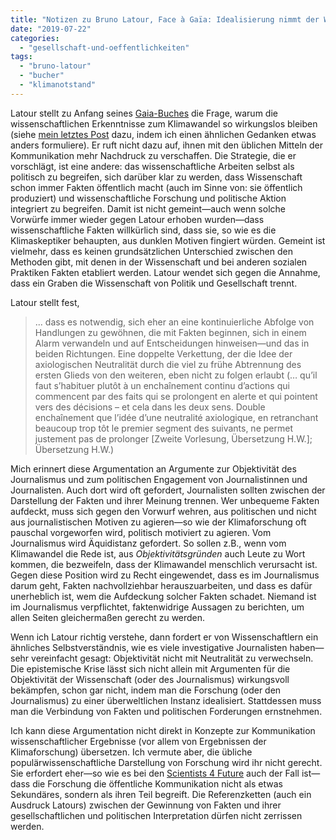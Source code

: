 ```yaml
---
title: "Notizen zu Bruno Latour, Face à Gaïa: Idealisierung nimmt der Wissenschaft ihre Wirksamkeit"
date: "2019-07-22"
categories: 
  - "gesellschaft-und-oeffentlichkeiten"
tags: 
  - "bruno-latour"
  - "bucher"
  - "klimanotstand"
---
```


Latour stellt zu Anfang seines [Gaia-Buches](https://editionsladecouverte.fr/catalogue/index-Face____Ga__a-9782359251081.html) die Frage, warum die wissenschaftlichen Erkenntnisse zum Klimawandel so wirkungslos bleiben (siehe [mein letztes Post](/notizen-zu-bruno-latour-face-a-gaia-wissenschaft-auf-dem-kriegspfad/#more-7708) dazu, indem ich einen ähnlichen Gedanken etwas anders formuliere). Er ruft nicht dazu auf, ihnen mit den üblichen Mitteln der Kommunikation mehr Nachdruck zu verschaffen. Die Strategie, die er vorschlägt, ist eine andere: das wissenschaftliche Arbeiten selbst als politisch zu begreifen, sich darüber klar zu werden, dass Wissenschaft schon immer Fakten öffentlich macht (auch im Sinne von: sie öffentlich produziert) und wissenschaftliche Forschung und politische Aktion integriert zu begreifen. Damit ist nicht gemeint—auch wenn solche Vorwürfe immer wieder gegen Latour erhoben wurden—dass wissenschaftliche Fakten willkürlich sind, dass sie, so wie es die Klimaskeptiker behaupten, aus dunklen Motiven fingiert würden. Gemeint ist vielmehr, dass es keinen grundsätzlichen Unterschied zwischen den Methoden gibt, mit denen in der Wissenschaft und bei anderen sozialen Praktiken Fakten etabliert werden. Latour wendet sich gegen die Annahme, dass ein Graben die Wissenschaft von Politik und Gesellschaft trennt.

Latour stellt fest,

> ... dass es notwendig, sich eher an eine kontinuierliche Abfolge von Handlungen zu gewöhnen, die mit Fakten beginnen, sich in einem Alarm verwandeln und auf Entscheidungen hinweisen—und das in beiden Richtungen. Eine doppelte Verkettung, der die Idee der axiologischen Neutralität durch die viel zu frühe Abtrennung des ersten Glieds von den weiteren, eben nicht zu folgen erlaubt (… qu’il faut s’habituer plutôt à un enchaînement continu d’actions qui commencent par des faits qui se prolongent en alerte et qui pointent vers des décisions – et cela dans les deux sens. Double enchaînement que l’idée d’une neutralité axiologique, en retranchant beaucoup trop tôt le premier segment des suivants, ne permet justement pas de prolonger \[Zweite Vorlesung, Übersetzung H.W.\]; Übersetzung H.W.)

Mich erinnert diese Argumentation an Argumente zur Objektivität des Journalismus und zum politischen Engagement von Journalistinnen und Journalisten. Auch dort wird oft gefordert, Journalisten sollten zwischen der Darstellung der Fakten und ihrer Meinung trennen. Wer unbequeme Fakten aufdeckt, muss sich gegen den Vorwurf wehren, aus politischen und nicht aus journalistischen Motiven zu agieren—so wie der Klimaforschung oft pauschal vorgeworfen wird, politisch motiviert zu agieren. Vom Journalismus wird Äquidistanz gefordert. So sollen z.B., wenn vom Klimawandel die Rede ist, aus _Objektivitätsgründen_ auch Leute zu Wort kommen, die bezweifeln, dass der Klimawandel menschlich verursacht ist. Gegen diese Position wird zu Recht eingewendet, dass es im Journalismus darum geht, Fakten nachvollziehbar herauszuarbeiten, und dass es dafür unerheblich ist, wem die Aufdeckung solcher Fakten schadet. Niemand ist im Journalismus verpflichtet, faktenwidrige Aussagen zu berichten, um allen Seiten gleichermaßen gerecht zu werden.

Wenn ich Latour richtig verstehe, dann fordert er von Wissenschaftlern ein ähnliches Selbstverständnis, wie es viele investigative Journalisten haben—sehr vereinfacht gesagt: Objektivität nicht mit Neutralität zu verwechseln. Die epistemische Krise lässt sich nicht allein mit Argumenten für die Objektivität der Wissenschaft (oder des Journalismus) wirkungsvoll bekämpfen, schon gar nicht, indem man die Forschung (oder den Journalismus) zu einer überweltlichen Instanz idealisiert. Stattdessen muss man die Verbindung von Fakten und politischen Forderungen ernstnehmen.

Ich kann diese Argumentation nicht direkt in Konzepte zur Kommunikation wissenschaftlicher Ergebnisse (vor allem von Ergebnissen der Klimaforschung) übersetzen. Ich vermute aber, die übliche populärwissenschaftliche Darstellung von Forschung wird ihr nicht gerecht. Sie erfordert eher—so wie es bei den [Scientists 4 Future](https://www.scientists4future.org/) auch der Fall ist—dass die Forschung die öffentliche Kommunikation nicht als etwas Sekundäres, sondern als ihren Teil begreift. Die Referenzketten (auch ein Ausdruck Latours) zwischen der Gewinnung von Fakten und ihrer gesellschaftlichen und politischen Interpretation dürfen nicht zerrissen werden.
